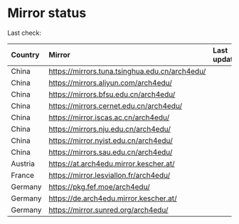 <script src="./time.js"></script>
# Mirror status
Last check: <script type="text/javascript">localize(1702646496.7438676);</script>

|Country|Mirror|Last update|
|:------|:-----|:----------|
|China|https://mirrors.tuna.tsinghua.edu.cn/arch4edu/|<script type="text/javascript">localize(1702622834);</script>|
|China|https://mirrors.aliyun.com/arch4edu/|<script type="text/javascript">localize(1702622834);</script>|
|China|https://mirrors.bfsu.edu.cn/arch4edu/|<script type="text/javascript">localize(1702622834);</script>|
|China|https://mirrors.cernet.edu.cn/arch4edu/|<script type="text/javascript">localize(1702622834);</script>|
|China|https://mirror.iscas.ac.cn/arch4edu/|<script type="text/javascript">localize(1702622834);</script>|
|China|https://mirrors.nju.edu.cn/arch4edu/|<script type="text/javascript">localize(1702578893);</script>|
|China|https://mirror.nyist.edu.cn/arch4edu/|<script type="text/javascript">localize(1702622834);</script>|
|China|https://mirrors.sau.edu.cn/arch4edu/|<script type="text/javascript">localize(1702622834);</script>|
|Austria|https://at.arch4edu.mirror.kescher.at/|<script type="text/javascript">localize(1702622834);</script>|
|France|https://mirror.lesviallon.fr/arch4edu/|<script type="text/javascript">localize(1702622834);</script>|
|Germany|https://pkg.fef.moe/arch4edu/|<script type="text/javascript">localize(1702622834);</script>|
|Germany|https://de.arch4edu.mirror.kescher.at/|<script type="text/javascript">localize(1702622834);</script>|
|Germany|https://mirror.sunred.org/arch4edu/|<script type="text/javascript">localize(1702622834);</script>|

<script src="./tablefilter/tablefilter.js"></script>
<script src="./table.js"></script>